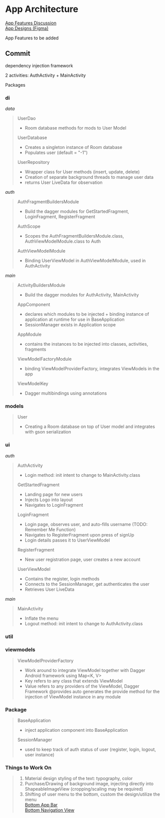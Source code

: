 # App Architecture

<a href="https://docs.google.com/document/d/1SHVdZoCNXS4wXgZLo9SwFIShDv7H1xATdIcbCwEF7AE/edit" title="Google Drive Folder">
App Features Discussion </a>
<br>
<a href="https://www.figma.com/proto/Lf8xJDSLl2WVLb3frxfqZE/50.001-1D-Wireframe?node-id=1:2&viewport=286,312,0.5&scaling=scale-down">
App Designs (Figma)</a>

App Features to be added

## Commit<br>
dependency injection framework

2 activities: AuthActivity + MainActivity

Packages<br>
### di<br>

*data*
> UserDao
> * Room database methods for mods to User Model
>
> UserDatabase
> * Creates a singleton instance of Room database
> * Populates user (default = "-1")
>
> UserRepository
> * Wrapper class for User methods (insert, update, delete)
> * Creation of separate background threads to manage user data
> * returns User LiveData for observation

*auth*
> AuthFragmentBuildersModule
> * Build the dagger modules for GetStartedFragment, LoginFragment, RegisterFragment
>
> AuthScope
> * Scopes the AuthFragmentBuildersModule.class, AuthViewModelModule.class to Auth
>
> AuthViewModelModule
> * Binding UserViewModel in AuthViewModelModule, used in AuthActivity

*main*

> ActivityBuildersModule
> * Build the dagger modules for AuthActivity, MainActivity
>
> AppComponent
> * declares which modules to be injected + binding instance of application at runtime for use in BaseApplication
> * SessionManager exists in Application scope
>
> AppModule
> * contains the instances to be injected into classes, activities, fragments
>
> ViewModelFactoryModule
> * binding ViewModelProviderFactory, integrates ViewModels in the app
>
> ViewModelKey
> * Dagger multibindings using annotations

### models

> User
> * Creating a Room database on top of User model and integrates with gson serialization

### ui

*auth*

> AuthActivity
> * Login method: init intent to change to MainActivity.class
>
> GetStartedFragment<br>
> * Landing page for new users
> * Injects Logo into layout
> * Navigates to LoginFragment
>
> LoginFragment<br>
> * Login page, observes user, and auto-fills username (TODO: Remember Me Function)
> * Navigates to RegisterFragment upon press of signUp
> * Login details passes it to UserViewModel
>
> RegisterFragment<br>
> * New user registration page, user creates a new account
>
> UserViewModel
> * Contains the register, login methods
> * Connects to the SessionManager, get authenticates the user
> * Retrieves User LiveData

*main*

> MainActivity
> * Inflate the menu
> * Logout method: init intent to change to AuthActivity.class

### util

### viewmodels

> ViewModelProviderFactory
> * Work around to integrate ViewModel together with Dagger Android framework using Map<K, V>
> * Key refers to any class that extends ViewModel
> * Value refers to any providers of the ViewModel, Dagger Framework @provides auto generates the provide method for the
> injection of ViewModel instance in any module


### Package
> BaseApplication
> * inject application component into BaseApplication
>
> SessionManager
> * used to keep track of auth status of user (register, login, logout, user instance)


### Things to Work On
> 1. Material design styling of the text: typography, color
> 2. Purchase/Drawing of background image, injecting directly into ShapeableImageView (cropping/scaling may be required)
> 3. Shifting of user menu to the bottom, custom the design/utilize the menu<br>
> <a href="https://www.youtube.com/watch?v=IfgV9WzYOn8">Bottom App Bar</a><br>
> <a href="https://www.youtube.com/watch?v=tPV8xA7m-iw">Bottom Navigation View</a>